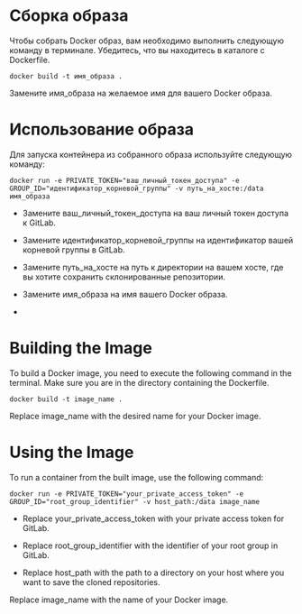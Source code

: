 
# Сборка образа

Чтобы собрать Docker образ, вам необходимо выполнить следующую команду в терминале. Убедитесь, что вы находитесь в каталоге с Dockerfile.

```
docker build -t имя_образа .
```
Замените имя_образа на желаемое имя для вашего Docker образа.

# Использование образа

Для запуска контейнера из собранного образа используйте следующую команду:

```
docker run -e PRIVATE_TOKEN="ваш_личный_токен_доступа" -e GROUP_ID="идентификатор_корневой_группы" -v путь_на_хосте:/data имя_образа
```
 - Замените ваш_личный_токен_доступа на ваш личный токен доступа к GitLab.
   
- Замените идентификатор_корневой_группы на идентификатор вашей корневой группы в GitLab.
- Замените путь_на_хосте на путь к директории на вашем хосте, где вы хотите сохранить склонированные репозитории.
- Замените имя_образа на имя вашего Docker образа.
- 

# Building the Image

To build a Docker image, you need to execute the following command in the terminal. Make sure you are in the directory containing the Dockerfile.

```
docker build -t image_name .

```
Replace image_name with the desired name for your Docker image.

# Using the Image

To run a container from the built image, use the following command:

```
docker run -e PRIVATE_TOKEN="your_private_access_token" -e GROUP_ID="root_group_identifier" -v host_path:/data image_name
```
- Replace your_private_access_token with your private access token for GitLab.

- Replace root_group_identifier with the identifier of your root group in GitLab.

- Replace host_path with the path to a directory on your host where you want to save the cloned repositories.

Replace image_name with the name of your Docker image.
